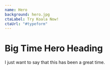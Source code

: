 ```yaml
---
name: Hero
background: hero.jpg
ctaLabel: Try Koala Now!
ctaUrl: "#typeform"
---
```


<!--
  Notes:
  - Add a new image or replace `site.png` found in the Project's `static/images/site.png` with your own background image.
    It's automatically sized to fit a 16:9 rectangle
 -->

# Big Time Hero Heading

I just want to say that this has been a great time.
